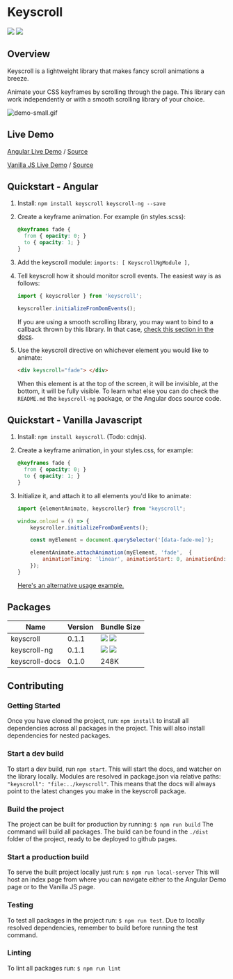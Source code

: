 # Keyscroll
![](https://github.com/davidstellini/ngrx-demo/workflows/Build%20Test%20And%20Deploy/badge.svg)
![](https://badgen.net/bundlephobia/minzip/keyscroll)


## Overview
Keyscroll is a lightweight library that makes fancy scroll animations a breeze.

Animate your CSS keyframes by scrolling through the page. This library can work independently or with a smooth scrolling library of your choice.

![demo-small.gif](demo-small.gif)

## Live Demo

[Angular Live Demo](https://davidstellini.github.io/keyscroll/keyscroll-ng/) / [Source](packages/keyscroll-ng/projects/keyscroll-ng-demo)


[Vanilla JS Live Demo](https://davidstellini.github.io/keyscroll/keyscroll-docs) / [Source](packages/keyscroll-docs)


## Quickstart - Angular

1. Install: `npm install keyscroll keyscroll-ng --save`
2. Create a keyframe animation. For example (in styles.scss):
   ```scss
   @keyframes fade {
     from { opacity: 0; }
     to { opacity: 1; }
   }
   ```
3. Add the keyscroll module:
`imports: [ KeyscrollNgModule ],`
4. Tell keyscroll how it should monitor scroll events. The easiest way is as follows:
    ```typescript
    import { keyscroller } from 'keyscroll';

    keyscroller.initializeFromDomEvents();
    ```
    
    If you are using a smooth scrolling library, you may want to bind to a callback thrown by this 
    library. In that case, [check this section in the docs](todo).
    
5. Use the keyscroll directive on whichever element you would like to animate:
   ```html
   <div keyscroll="fade"> </div>
   ```
   When this element is at the top of the screen, it will be invisible, at the bottom, it will be fully visible. To learn what else you can do check the `README.md` the `keyscroll-ng` package, or the Angular docs source code.
   
    

## Quickstart - Vanilla Javascript

1. Install: `npm install keyscroll`. (Todo: cdnjs).
2. Create a keyframe animation, in your styles.css, for example:
   ```css
   @keyframes fade {
     from { opacity: 0; }
     to { opacity: 1; }
   }
   ```
3. Initialize it, and attach it to all elements you'd like to animate:

   ```javascript
   import {elementAnimate, keyscroller} from "keyscroll";
   
   window.onload = () => {
       keyscroller.initializeFromDomEvents();
   
       const myElement = document.querySelector('[data-fade-me]');
   
       elementAnimate.attachAnimation(myElement, 'fade',  {
           animationTiming: 'linear', animationStart: 0, animationEnd: 1
       });
   }
   ```
   [Here's an alternative usage example.](packages/keyscroll-docs/src/main.js)


## Packages
Name  | Version | Bundle Size
------------- | ------------- | -------------
keyscroll | 0.1.1 |  ![](https://badgen.net/bundlephobia/min/keyscroll) ![](https://badgen.net/bundlephobia/minzip/keyscroll)
keyscroll-ng |  0.1.1 | ![](https://badgen.net/bundlephobia/min/keyscroll-ng) ![](https://badgen.net/bundlephobia/minzip/keyscroll-ng)
keyscroll-docs  | 0.1.0  | 248K


## Contributing

### Getting Started
Once you have cloned the project, run: `npm install` to install all dependencies across all packages in the project.
This will also install dependencies for nested packages.

### Start a dev build
To start a dev build, run `npm start`. This will start the docs, and watcher on the library locally.
Modules are resolved in package.json via relative paths: 
`"keyscroll": "file:../keyscroll"`. This means that the docs will always point to the latest changes you make in the keyscroll package.

### Build the project
The project can be built for production by running:
`$ npm run build`
The command will build all packages. The build can be found in the  `./dist` folder of the project, ready to be deployed to github pages.

### Start a production build
To serve the built project locally just run:
`$ npm run local-server`
This will host an index page from where you can navigate either to the Angular Demo page or to the Vanilla JS page.

### Testing
To test all packages in the project run:
`$ npm run test`.
Due to locally resolved dependencies, remember to build before running the test command.

### Linting
To lint all packages run:
`$ npm run lint`
